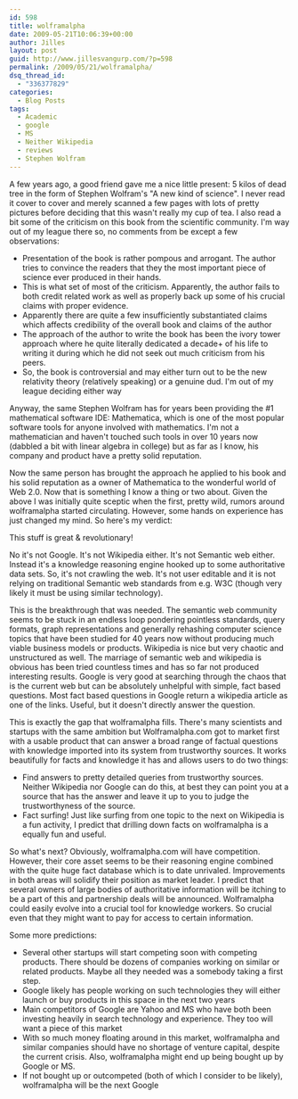 ```yaml
---
id: 598
title: wolframalpha
date: 2009-05-21T10:06:39+00:00
author: Jilles
layout: post
guid: http://www.jillesvangurp.com/?p=598
permalink: /2009/05/21/wolframalpha/
dsq_thread_id:
  - "336377829"
categories:
  - Blog Posts
tags:
  - Academic
  - google
  - MS
  - Neither Wikipedia
  - reviews
  - Stephen Wolfram
---
```

A few years ago, a good friend gave me a nice little present: 5 kilos of dead tree in the form of Stephen Wolfram's "A new kind of science". I never read it cover to cover and merely scanned a few pages with lots of pretty pictures before deciding that this wasn't really my cup of tea. I also read a bit some of the criticism on this book from the scientific community. I'm way out of my league there so, no comments from be except a few observations:
<ul>
	<li>Presentation of the book is rather pompous and arrogant. The author tries to convince the readers that they the most important piece of science ever produced in their hands.</li>
	<li>This is what set of most of the criticism. Apparently, the author fails to both credit related work as well as properly back up some of his crucial claims with proper evidence.</li>
	<li>Apparently there are quite a few insufficiently substantiated claims which affects credibility of the overall book and claims of the author</li>
	<li>The approach of the author to write the book has been the ivory tower approach where he quite literally dedicated a decade+ of his life to writing it during which he did not seek out much criticism from his peers.</li>
	<li>So, the book is controversial and may either turn out to be the new relativity theory (relatively speaking) or a genuine dud. I'm out of my league deciding either way</li>
</ul>

Anyway, the same Stephen Wolfram has for years been providing the #1 mathematical software IDE: Mathematica, which is one of the most popular software tools for anyone involved with mathematics. I'm not a mathematician and haven't touched such tools in over 10 years now (dabbled a bit with linear algebra in college) but as far as I know, his company and product have a pretty solid reputation.

Now the same person has brought the approach he applied to his book and his solid reputation as a owner of Mathematica to the wonderful world of Web 2.0. Now that is something I know a thing or two about. Given the above I was initially quite sceptic when the first, pretty wild, rumors around wolframalpha started circulating. However, some hands on experience has just changed my mind. So here's my verdict:

This stuff is great & revolutionary!

No it's not Google. It's not Wikipedia either. It's not Semantic web either. Instead it's a knowledge reasoning engine hooked up to some authoritative data sets. So, it's not crawling the web. It's not user editable and it is not relying on traditional Semantic web standards from e.g. W3C (though very likely it must be using similar technology).

This is the breakthrough that was needed. The semantic web community seems to be stuck in an endless loop pondering pointless standards, query formats, graph representations and generally rehashing computer science topics that have been studied for 40 years now without producing much viable business models or products. Wikipedia is nice but very chaotic and unstructured as well. The marriage of semantic web and wikipedia is obvious has been tried countless times and has so far not produced interesting results. Google is very good at searching through the chaos that is the current web but can be absolutely unhelpful with simple, fact based questions. Most fact based questions in Google return a wikipedia article as one of the links. Useful, but it doesn't directly answer the question.

This is exactly the gap that wolframalpha fills. There's many scientists and startups with the same ambition but Wolframalpha.com got to market first with a usable product that can answer a broad range of factual questions with knowledge imported into its system from trustworthy sources. It works beautifully for facts and knowledge it has and allows users to do two things:

<ul>
	<li>Find answers to pretty detailed queries from trustworthy sources. Neither Wikipedia nor Google can do this, at best they can point you at a source that has the answer and leave it up to you to judge the trustworthyness of the source.</li>
	<li>Fact surfing! Just like surfing from one topic to the next on Wikipedia is a fun activity, I predict that drilling down facts on wolframalpha is a equally fun and useful.</li>
</ul>

So what's next? Obviously, wolframalpha.com will have competition. However, their core asset seems to be their reasoning engine combined with the quite huge fact database which is to date unrivaled. Improvements in both areas will solidify their position as market leader. I predict that several owners of large bodies of authoritative information will be itching to be a part of this and partnership deals will be announced. Wolframalpha could easily evolve into a crucial tool for knowledge workers. So crucial even that they might want to pay for access to certain information.

Some more predictions:
<ul>
	<li>Several other startups will start competing soon with competing products. There should be dozens of companies working on similar or related products. Maybe all they needed was a somebody taking a first step.</li>
	<li>Google likely has people working on such technologies they will either launch or buy products in this space in the next two years</li>
	<li>Main competitors of Google are Yahoo and MS who have both been investing heavily in search technology and experience. They too will want a piece of this market</li>
	<li>With so much money floating around in this market, wolframalpha and similar companies should have no shortage of venture capital, despite the current crisis. Also, wolframalpha might end up being bought up by Google or MS.</li> 
	<li>If not bought up or outcompeted (both of which I consider to be likely), wolframalpha will be the next Google</li>
</ul>



